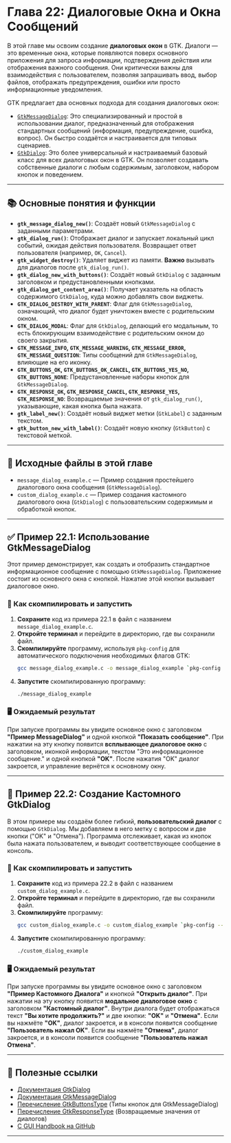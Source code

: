 # Глава 22: Диалоговые Окна и Окна Сообщений

В этой главе мы освоим создание **диалоговых окон** в GTK. Диалоги — это временные окна, которые появляются поверх основного приложения для запроса информации, подтверждения действия или отображения важного сообщения. Они критически важны для взаимодействия с пользователем, позволяя запрашивать ввод, выбор файлов, отображать предупреждения, ошибки или просто информационные уведомления.

GTK предлагает два основных подхода для создания диалоговых окон:

  * [`GtkMessageDialog`](https://docs.gtk.org/gtk3/class.MessageDialog.html): Это специализированный и простой в использовании диалог, предназначенный для отображения стандартных сообщений (информация, предупреждение, ошибка, вопрос). Он быстро создаётся и настраивается для типовых сценариев.
  * [`GtkDialog`](https://docs.gtk.org/gtk3/class.Dialog.html): Это более универсальный и настраиваемый базовый класс для всех диалоговых окон в GTK. Он позволяет создавать собственные диалоги с любым содержимым, заголовком, набором кнопок и поведением.

-----

## 📚 Основные понятия и функции

  * **`gtk_message_dialog_new()`**: Создаёт новый `GtkMessageDialog` с заданными параметрами.
  * **`gtk_dialog_run()`**: Отображает диалог и запускает локальный цикл событий, ожидая действия пользователя. Возвращает ответ пользователя (например, `OK`, `Cancel`).
  * **`gtk_widget_destroy()`**: Удаляет виджет из памяти. **Важно** вызывать для диалогов после `gtk_dialog_run()`.
  * **`gtk_dialog_new_with_buttons()`**: Создаёт новый `GtkDialog` с заданным заголовком и предустановленными кнопками.
  * **`gtk_dialog_get_content_area()`**: Получает указатель на область содержимого `GtkDialog`, куда можно добавлять свои виджеты.
  * **`GTK_DIALOG_DESTROY_WITH_PARENT`**: Флаг для `GtkMessageDialog`, означающий, что диалог будет уничтожен вместе с родительским окном.
  * **`GTK_DIALOG_MODAL`**: Флаг для `GtkDialog`, делающий его модальным, то есть блокирующим взаимодействие с родительским окном до своего закрытия.
  * **`GTK_MESSAGE_INFO`, `GTK_MESSAGE_WARNING`, `GTK_MESSAGE_ERROR`, `GTK_MESSAGE_QUESTION`**: Типы сообщений для `GtkMessageDialog`, влияющие на его иконку.
  * **`GTK_BUTTONS_OK`, `GTK_BUTTONS_OK_CANCEL`, `GTK_BUTTONS_YES_NO`, `GTK_BUTTONS_NONE`**: Предустановленные наборы кнопок для `GtkMessageDialog`.
  * **`GTK_RESPONSE_OK`, `GTK_RESPONSE_CANCEL`, `GTK_RESPONSE_YES`, `GTK_RESPONSE_NO`**: Возвращаемые значения от `gtk_dialog_run()`, указывающие, какая кнопка была нажата.
  * **`gtk_label_new()`**: Создаёт новый виджет метки (`GtkLabel`) с заданным текстом.
  * **`gtk_button_new_with_label()`**: Создаёт новую кнопку (`GtkButton`) с текстовой меткой.

-----

## 📁 Исходные файлы в этой главе

  * `message_dialog_example.c` — Пример создания простейшего диалогового окна сообщения (`GtkMessageDialog`).
  * `custom_dialog_example.c` — Пример создания кастомного диалогового окна (`GtkDialog`) с пользовательским содержимым и обработкой кнопок.

-----

## ✅ Пример 22.1: Использование GtkMessageDialog

Этот пример демонстрирует, как создать и отобразить стандартное информационное сообщение с помощью `GtkMessageDialog`. Приложение состоит из основного окна с кнопкой. Нажатие этой кнопки вызывает диалоговое окно.

### 🔧 Как скомпилировать и запустить

1.  **Сохраните** код из примера 22.1 в файл с названием `message_dialog_example.c`.
2.  **Откройте терминал** и перейдите в директорию, где вы сохранили файл.
3.  **Скомпилируйте** программу, используя `pkg-config` для автоматического подключения необходимых флагов GTK:
    ```bash
    gcc message_dialog_example.c -o message_dialog_example `pkg-config --cflags --libs gtk+-3.0`
    ```
4.  **Запустите** скомпилированную программу:
    ```bash
    ./message_dialog_example
    ```

### 🖥 Ожидаемый результат

При запуске программы вы увидите основное окно с заголовком **"Пример MessageDialog"** и одной кнопкой **"Показать сообщение"**. При нажатии на эту кнопку появится **всплывающее диалоговое окно** с заголовком, иконкой информации, текстом "Это информационное сообщение." и одной кнопкой **"OK"**. После нажатия "OK" диалог закроется, и управление вернётся к основному окну.

-----

## 🚀 Пример 22.2: Создание Кастомного GtkDialog

В этом примере мы создаём более гибкий, **пользовательский диалог** с помощью `GtkDialog`. Мы добавляем в него метку с вопросом и две кнопки ("OK" и "Отмена"). Программа отслеживает, какая из кнопок была нажата пользователем, и выводит соответствующее сообщение в консоль.

### 🔧 Как скомпилировать и запустить

1.  **Сохраните** код из примера 22.2 в файл с названием `custom_dialog_example.c`.
2.  **Откройте терминал** и перейдите в директорию, где вы сохранили файл.
3.  **Скомпилируйте** программу:
    ```bash
    gcc custom_dialog_example.c -o custom_dialog_example `pkg-config --cflags --libs gtk+-3.0`
    ```
4.  **Запустите** скомпилированную программу:
    ```bash
    ./custom_dialog_example
    ```

### 🖥 Ожидаемый результат

При запуске программы вы увидите основное окно с заголовком **"Пример Кастомного Диалога"** и кнопкой **"Открыть диалог"**. При нажатии на эту кнопку появится **модальное диалоговое окно** с заголовком **"Кастомный диалог"**. Внутри диалога будет отображаться текст **"Вы хотите продолжить?"** и две кнопки: **"OK"** и **"Отмена"**. Если вы нажмёте **"OK"**, диалог закроется, и в консоли появится сообщение **"Пользователь нажал OK"**. Если вы нажмёте **"Отмена"**, диалог закроется, и в консоли появится сообщение **"Пользователь нажал Отмена"**.

-----

## 🔗 Полезные ссылки

  * [Документация GtkDialog](https://docs.gtk.org/gtk3/class.Dialog.html)
  * [Документация GtkMessageDialog](https://docs.gtk.org/gtk3/class.MessageDialog.html)
  * [Перечисление GtkButtonsType](https://docs.gtk.org/gtk3/enum.ButtonsType.html) (Типы кнопок для GtkMessageDialog)
  * [Перечисление GtkResponseType](https://docs.gtk.org/gtk3/enum.ResponseType.html) (Возвращаемые значения от диалогов)
  * [C GUI Handbook на GitHub](https://github.com/AIDevelopersMonster/C_GUI_Handbook)

-----

